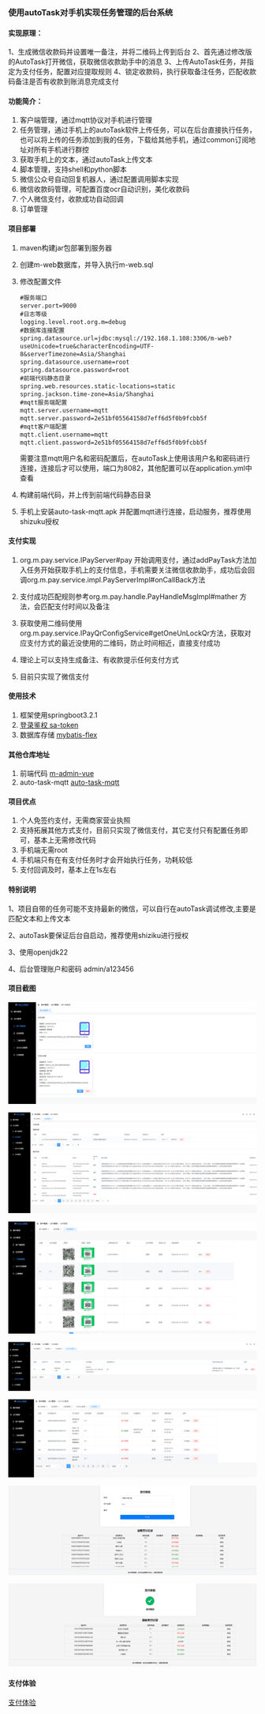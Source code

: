 ### 使用autoTask对手机实现任务管理的后台系统

#### 实现原理：
1、生成微信收款码并设置唯一备注，并将二维码上传到后台
2、首先通过修改版的AutoTask打开微信，获取微信收款助手中的消息
3、上传AutoTask任务，并指定为支付任务，配置对应提取规则
4、锁定收款码，执行获取备注任务，匹配收款码备注是否有收款到账消息完成支付

#### 功能简介：

1. 客户端管理，通过mqtt协议对手机进行管理
2. 任务管理，通过手机上的autoTask软件上传任务，可以在后台直接执行任务，也可以将上传的任务添加到我的任务，下载给其他手机，通过common订阅地址对所有手机进行群控
3. 获取手机上的文本，通过autoTask上传文本
4. 脚本管理，支持shell和python脚本
5. 微信公众号自动回复机器人，通过配置调用脚本实现
6. 微信收款码管理，可配置百度ocr自动识别，美化收款码
7. 个人微信支付，收款成功自动回调
8. 订单管理

#### 项目部署

1. maven构建jar包部署到服务器

2. 创建m-web数据库，并导入执行m-web.sql

3. 修改配置文件

   ```
   #服务端口
   server.port=9000
   #日志等级
   logging.level.root.org.m=debug
   #数据库连接配置
   spring.datasource.url=jdbc:mysql://192.168.1.108:3306/m-web?useUnicode=true&characterEncoding=UTF-8&serverTimezone=Asia/Shanghai
   spring.datasource.username=root
   spring.datasource.password=root
   #前端代码静态目录
   spring.web.resources.static-locations=static
   spring.jackson.time-zone=Asia/Shanghai
   #mqtt服务端配置
   mqtt.server.username=mqtt
   mqtt.server.password=2e51bf05564158d7eff6d5f0b9fcbb5f
   #mqtt客户端配置
   mqtt.client.username=mqtt
   mqtt.client.password=2e51bf05564158d7eff6d5f0b9fcbb5f
   
   ```

   需要注意mqtt用户名和密码配置后，在autoTask上使用该用户名和密码进行连接，连接后才可以使用，端口为8082，其他配置可以在application.yml中查看

4. 构建前端代码，并上传到前端代码静态目录

5. 手机上安装auto-task-mqtt.apk 并配置mqtt进行连接，启动服务，推荐使用shizuku授权

#### 支付实现

1. org.m.pay.service.IPayServer#pay 开始调用支付，通过addPayTask方法加入任务开始获取手机上的支付信息，手机需要关注微信收款助手，成功后会回调org.m.pay.service.impl.PayServerImpl#onCallBack方法

2. 支付成功匹配规则参考org.m.pay.handle.PayHandleMsgImpl#mather 方法，会匹配支付时间以及备注

3. 获取使用二维码使用org.m.pay.service.IPayQrConfigService#getOneUnLockQr方法，获取对应支付方式的最近没使用的二维码，防止时间相近，直接支付成功

4. 理论上可以支持生成备注、有收款提示任何支付方式

5. 目前只实现了微信支付

   

#### 使用技术

1. 框架使用springboot3.2.1
2. [登录鉴权 sa-token](https://sa-token.cc/doc.html#/)
3. 数据库存储 [mybatis-flex](https://mybatis-flex.com/)

#### 其他仓库地址

1. 前端代码 [m-admin-vue](https://github.com/maju-blogs/m-admin-vue)
2. auto-task-mqtt [auto-task-mqtt](https://github.com/maju-blogs/AutoTask/)

#### 项目优点

1. 个人免签约支付，无需商家营业执照
2. 支持拓展其他方式支付，目前只实现了微信支付，其它支付只有配置任务即可，基本上无需修改代码
3. 手机端无需root
4. 手机端只有在有支付任务时才会开始执行任务，功耗较低
5. 支付回调及时，基本上在1s左右

#### 特别说明
1、项目自带的任务可能不支持最新的微信，可以自行在autoTask调试修改,主要是匹配文本和上传文本

2、autoTask要保证后台自启动，推荐使用shiziku进行授权

3、使用openjdk22

4、后台管理账户和密码  admin/a123456
#### 项目截图

![客户端管理](https://github.com/maju-blogs/pulbic-static-file/blob/master/m-admin/image-20240616191257127.png)

![任务管理](https://github.com/maju-blogs/pulbic-static-file/blob/master/m-admin/image-20240616191320744.png)

![二维码管理](https://github.com/maju-blogs/pulbic-static-file/blob/master/m-admin/image-20240616191357242.png)

![支付方式管理](https://github.com/maju-blogs/pulbic-static-file/blob/master/m-admin/image-20240616191423672.png)

![订单管理](https://github.com/maju-blogs/pulbic-static-file/blob/master/m-admin/image-20240616191433005.png)

![支付体验](https://github.com/maju-blogs/pulbic-static-file/blob/master/m-admin/image-20240616191454294.png)

![支付成功](https://github.com/maju-blogs/pulbic-static-file/blob/master/m-admin/image-20240616191532061.png)



#### 支付体验

[支付体验](https://ydfm.cc/madmin/order.html)
